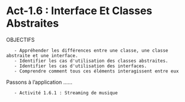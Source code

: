 # Act-1.6 : Interface Et Classes Abstraites

  OBJECTIFS
  
       - Appréhender les différences entre une classe, une classe abstraite et une interface.
       - Identifier les cas d'utilisation des classes abstraites.
       - Identifier les cas d'utilisation des interfaces.
       - Comprendre comment tous ces éléments interagissent entre eux
       
  Passons à l’application ......
  
       - Activité 1.6.1 : Streaming de musique
